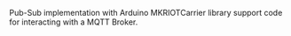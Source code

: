 Pub-Sub implementation with Arduino MKRIOTCarrier library support code for interacting with a MQTT Broker.
